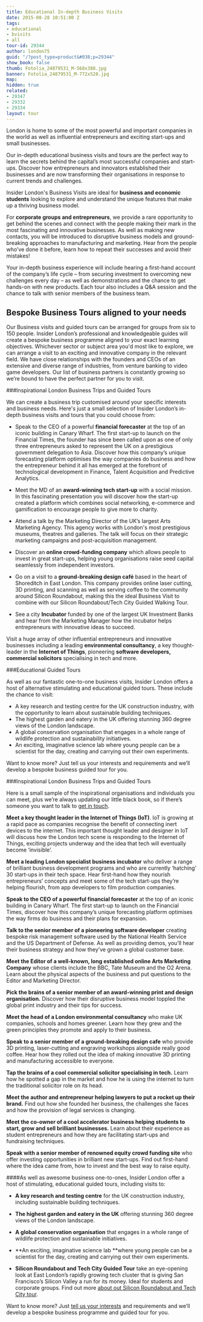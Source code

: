 ```yaml
---
title: Educational In-depth Business Visits
date: 2015-08-28 10:51:00 Z
tags:
- educational
- bvisits
- all
tour-id: 29344
author: london75
guid: "/?post_type=product&#038;p=29344"
show_book: false
thumb: Fotolia_24879531_M-568x388.jpg
banner: Fotolia_24879531_M-772x528.jpg
map: 
hidden: true
related:
- 29347
- 29332
- 29334
layout: tour
---
```


<p class="lede">London is home to some of the most powerful and important companies in the world as well as influential entrepreneurs and exciting start-ups and small businesses.</p>

Our in-depth educational business visits and tours are the perfect way to learn the secrets behind the capital’s most successful companies and start-ups. Discover how entrepreneurs and innovators established their businesses and are now transforming their organisations in response to current trends and challenges.

Insider London's Business Visits are ideal for **business and economic students** looking to explore and understand the unique features that make up a thriving business model.

For **corporate groups and entrepreneurs**, we provide a rare opportunity to get behind the scenes and connect with the people making their mark in the most fascinating and innovative businesses. As well as making new contacts, you will be introduced to disruptive business models and ground-breaking approaches to manufacturing and marketing. Hear from the people who’ve done it before, learn how to repeat their successes and avoid their mistakes!

Your in-depth business experience will include hearing a first-hand account of the company’s life cycle – from securing investment to overcoming new challenges every day – as well as demonstrations and the chance to get hands-on with new products. Each tour also includes a Q&A session and the chance to talk with senior members of the business team.

## Bespoke Business Tours aligned to your needs

Our Business visits and guided tours can be arranged for groups from six to 150 people. Insider London’s professional and knowledgeable guides will create a bespoke business programme aligned to your exact learning objectives. Whichever sector or subject area you'd most like to explore, we can arrange a visit to an exciting and innovative company in the relevant field. We have close relationships with the founders and CEOs of an extensive and diverse range of industries, from venture banking to video game developers. Our list of business partners is constantly growing so we’re bound to have the perfect partner for you to visit.


###Inspirational London Business Trips and Guided Tours

We can create a business trip customised around your specific interests and business needs. Here's just a small selection of Insider London’s in-depth business visits and tours that you could choose from:

- Speak to the CEO of a powerful **financial forecaster** at the top of an iconic building in Canary Wharf. The first start-up to launch on the Financial Times, the founder has since been called upon as one of only three entrepreneurs asked to represent the UK on a prestigious government delegation to Asia. Discover how this company’s unique forecasting platform optimises the way companies do business and how the entrepreneur behind it all has emerged at the forefront of technological development in Finance, Talent Acquisition and Predictive Analytics.

- Meet the MD of an **award-winning tech start-up** with a social mission. In this fascinating presentation you will discover how the start-up created a platform which combines social networking, e-commerce and gamification to encourage people to give more to charity.

- Attend a talk by the Marketing Director of the UK’s largest Arts Marketing Agency. This agency works with London's most prestigious museums, theatres and galleries. The talk will focus on their strategic marketing campaigns and post-acquisition management.

- Discover an **online crowd-funding company** which allows people to invest in great start-ups, helping young organisations raise seed capital seamlessly from independent investors.

- Go on a visit to a **ground-breaking design café** based in the heart of Shoreditch in East London. This company provides online laser cutting, 3D printing, and scanning as well as serving coffee to the community around Silicon Roundabout, making this the ideal Business Visit to combine with our Silicon Roundabout/Tech City Guided Walking Tour.

- See a city **Incubator** funded by one of the largest UK Investment Banks and hear from the Marketing Manager how the incubator helps entrepreneurs with innovative ideas to succeed.

Visit a huge array of other influential entrepreneurs and innovative businesses including a leading **environmental consultancy**, a key thought-leader in the **Internet of Things**, pioneering **software developers, commercial solicitors** specialising in tech and more.

###Educational Guided Tours

As well as our fantastic one-to-one business visits, Insider London offers a host of alternative stimulating and educational guided tours. These include the chance to visit:

- A key research and testing centre for the UK construction industry, with the opportunity to learn about sustainable building techniques.
- The highest garden and eatery in the UK offering stunning 360 degree views of the London landscape.
- A global conservation organisation that engages in a whole range of wildlife protection and sustainability initiatives.
- An exciting, imaginative science lab where young people can be a scientist for the day, creating and carrying out their own experiments.

Want to know more? Just tell us your interests and requirements and we’ll develop a bespoke business guided tour for you.

###Inspirational London Business Trips and Guided Tours

Here is a small sample of the inspirational organisations and individuals you can meet, plus we’re always updating our little black book, so if there’s someone you want to talk to [get in touch](mailto:contact@insider-london.co.uk).

**Meet a key thought leader in the Internet of Things (IoT)**. IoT is growing at a rapid pace as companies recognise the benefit of connecting inert devices to the internet. This important thought leader and designer in IoT will discuss how the London tech scene is responding to the Internet of Things, exciting projects underway and the idea that tech will eventually become ‘invisible’.

**Meet a leading London specialist business incubator** who deliver a range of brilliant business development programs and who are currently ‘hatching’ 30 start-ups in their tech space. Hear first-hand how they nourish entrepreneurs’ concepts and meet some of the tech start-ups they’re helping flourish, from app developers to film production companies.

**Speak to the CEO of a powerful financial forecaster** at the top of an iconic building in Canary Wharf. The first start-up to launch on the Financial Times, discover how this company’s unique forecasting platform optimises the way firms do business and their plans for expansion.

**Talk to the senior member of a pioneering software developer** creating bespoke risk management software used by the National Health Service and the US Department of Defense. As well as providing demos, you’ll hear their business strategy and how they’ve grown a global customer base.

**Meet the Editor of a well-known, long established online Arts Marketing Company** whose clients include the BBC, Tate Museum and the O2 Arena. Learn about the physical aspects of the business and put questions to the Editor and Marketing Director.

**Pick the brains of a senior member of an award-winning print and design organisation.** Discover how their disruptive business model toppled the global print industry and their tips for success.

**Meet the head of a London environmental consultancy** who make UK companies, schools and homes greener. Learn how they grew and the green principles they promote and apply to their business.

**Speak to a senior member of a ground-breaking design cafe** who provide 3D printing, laser-cutting and engraving workshops alongside really good coffee. Hear how they rolled out the idea of making innovative 3D printing and manufacturing accessible to everyone.

**Tap the brains of a cool commercial solicitor specialising in tech.** Learn how he spotted a gap in the market and how he is using the internet to turn the traditional solicitor role on its head.

**Meet the author and entrepreneur helping lawyers to put a rocket up their brand.**
Find out how she founded her business, the challenges she faces and how the provision of legal services is changing.

**Meet the co-owner of a cool accelerator business helping students to start, grow and sell brilliant businesses.** Learn about their experience as student entrepreneurs and how they are facilitating start-ups and fundraising techniques.

**Speak with a senior member of renowned equity crowd funding site** who offer investing opportunities in brilliant new start-ups. Find out first-hand where the idea came from, how to invest and the best way to raise equity.

####As well as awesome business one-to-ones, Insider London offer a host of stimulating, educational guided tours, including visits to:


- **A key research and testing centre** for the UK construction industry, including sustainable building techniques.

- **The highest garden and eatery in the UK** offering stunning 360 degree views of the London landscape.

- **A global conservation organisation** that engages in a whole range of wildlife protection and sustainable initiatives.

- **An exciting, imaginative science lab **where young people can be a scientist for the day, creating and carrying out their own experiments.

- **Silicon Roundabout and Tech City Guided Tour** take an eye-opening look at East London’s rapidly growing tech cluster that is giving San Francisco’s Silicon Valley a run for its money. Ideal for students and corporate groups. Find out more [about out Silicon Roundabout and Tech City tour](/product/silicon-roundabout-and-tech-city/).

Want to know more? Just [tell us your interests](/contact-us/) and requirements and we’ll develop a bespoke business programme and guided tour for you.
